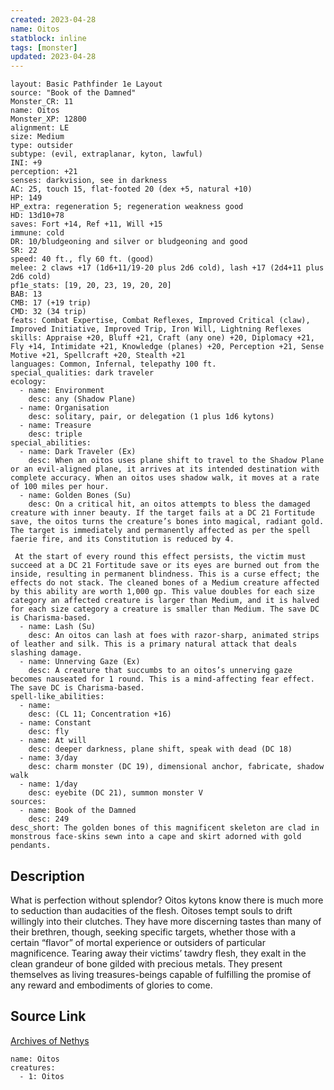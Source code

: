 ```yaml
---
created: 2023-04-28
name: Oitos
statblock: inline
tags: [monster]
updated: 2023-04-28
---
```

```statblock
layout: Basic Pathfinder 1e Layout
source: "Book of the Damned"
Monster_CR: 11
name: Oitos
Monster_XP: 12800
alignment: LE
size: Medium
type: outsider
subtype: (evil, extraplanar, kyton, lawful)
INI: +9
perception: +21
senses: darkvision, see in darkness
AC: 25, touch 15, flat-footed 20 (dex +5, natural +10)
HP: 149
HP_extra: regeneration 5; regeneration weakness good
HD: 13d10+78
saves: Fort +14, Ref +11, Will +15
immune: cold
DR: 10/bludgeoning and silver or bludgeoning and good
SR: 22
speed: 40 ft., fly 60 ft. (good)
melee: 2 claws +17 (1d6+11/19-20 plus 2d6 cold), lash +17 (2d4+11 plus 2d6 cold)
pf1e_stats: [19, 20, 23, 19, 20, 20]
BAB: 13
CMB: 17 (+19 trip)
CMD: 32 (34 trip)
feats: Combat Expertise, Combat Reflexes, Improved Critical (claw), Improved Initiative, Improved Trip, Iron Will, Lightning Reflexes
skills: Appraise +20, Bluff +21, Craft (any one) +20, Diplomacy +21, Fly +14, Intimidate +21, Knowledge (planes) +20, Perception +21, Sense Motive +21, Spellcraft +20, Stealth +21
languages: Common, Infernal, telepathy 100 ft.
special_qualities: dark traveler
ecology:
  - name: Environment
    desc: any (Shadow Plane)
  - name: Organisation
    desc: solitary, pair, or delegation (1 plus 1d6 kytons)
  - name: Treasure
    desc: triple
special_abilities:
  - name: Dark Traveler (Ex)
    desc: When an oitos uses plane shift to travel to the Shadow Plane or an evil-aligned plane, it arrives at its intended destination with complete accuracy. When an oitos uses shadow walk, it moves at a rate of 100 miles per hour.
  - name: Golden Bones (Su)
    desc: On a critical hit, an oitos attempts to bless the damaged creature with inner beauty. If the target fails at a DC 21 Fortitude save, the oitos turns the creature’s bones into magical, radiant gold. The target is immediately and permanently affected as per the spell faerie fire, and its Constitution is reduced by 4.

 At the start of every round this effect persists, the victim must succeed at a DC 21 Fortitude save or its eyes are burned out from the inside, resulting in permanent blindness. This is a curse effect; the effects do not stack. The cleaned bones of a Medium creature affected by this ability are worth 1,000 gp. This value doubles for each size category an affected creature is larger than Medium, and it is halved for each size category a creature is smaller than Medium. The save DC is Charisma-based.
  - name: Lash (Su)
    desc: An oitos can lash at foes with razor-sharp, animated strips of leather and silk. This is a primary natural attack that deals slashing damage.
  - name: Unnerving Gaze (Ex)
    desc: A creature that succumbs to an oitos’s unnerving gaze becomes nauseated for 1 round. This is a mind-affecting fear effect. The save DC is Charisma-based.
spell-like_abilities:
  - name:
    desc: (CL 11; Concentration +16)
  - name: Constant
    desc: fly
  - name: At will
    desc: deeper darkness, plane shift, speak with dead (DC 18)
  - name: 3/day
    desc: charm monster (DC 19), dimensional anchor, fabricate, shadow walk
  - name: 1/day
    desc: eyebite (DC 21), summon monster V
sources:
  - name: Book of the Damned
    desc: 249
desc_short: The golden bones of this magnificent skeleton are clad in monstrous face-skins sewn into a cape and skirt adorned with gold pendants.
```
## Description
What is perfection without splendor? Oitos kytons know there is much more to seduction than audacities of the flesh. Oitoses tempt souls to drift willingly into their clutches. They have more discerning tastes than many of their brethren, though, seeking specific targets, whether those with a certain “flavor” of mortal experience or outsiders of particular magnificence. Tearing away their victims’ tawdry flesh, they exalt in the clean grandeur of bone gilded with precious metals. They present themselves as living treasures-beings capable of fulfilling the promise of any reward and embodiments of glories to come.
## Source Link
[Archives of Nethys](https://aonprd.com/MonsterDisplay.aspx?ItemName=Oitos)
```encounter-table
name: Oitos
creatures:
  - 1: Oitos
```
